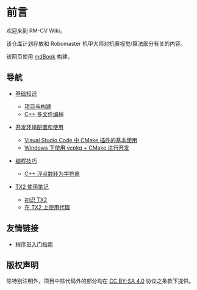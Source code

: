 # 前言

欢迎来到 RM-CV Wiki。

该仓库计划存放和 Robomaster 机甲大师对抗赛视觉/算法部分有关的内容。

该网页使用 [mdBook](https://github.com/rust-lang/mdBook) 构建。

## 导航

- [基础知识](./basics/)
    - [项目与构建](./basics/projects-and-builds.md)
    - [C++ 多文件编程](./basics/multi-files-programming.md)

- [开发环境配置和使用](./tools/)
    - [Visual Studio Code 中 CMake 插件的基本使用](./tools/vscode-cmake-extension.md)
    - [Windows 下使用 vcpkg + CMake 进行开发](./tools/dev-with-vcpkg-cmake-win.md)

- [编程技巧](./coding-tips/)
    - [C++ 浮点数转为字符串](./coding-tips/float-to-string.md)

- [TX2 使用笔记](./TX2/)
    - [初识 TX2](./TX2/new-to-tx2.md)
    - [在 TX2 上使用代理](./TX2/using-proxy.md)


## 友情链接

- [程序员入门指南](https://tsagaanbar.github.io/Newly-Programmer-ABC/)

## 版权声明

除特别注明外，项目中除代码外的部分均在 [CC BY-SA 4.0](https://creativecommons.org/licenses/by-sa/4.0/deed.zh) 协议之条款下提供。
